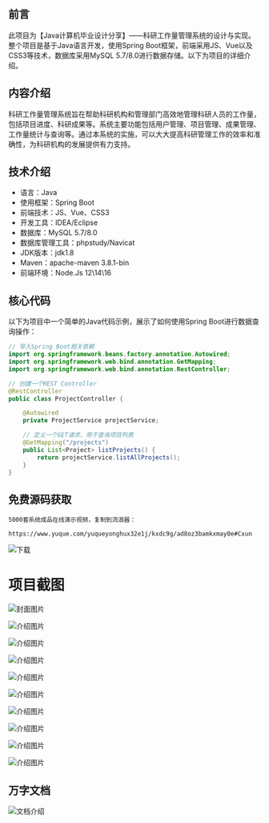 ## 前言

此项目为【Java计算机毕业设计分享】——科研工作量管理系统的设计与实现。整个项目是基于Java语言开发，使用Spring Boot框架，前端采用JS、Vue以及CSS3等技术，数据库采用MySQL 5.7/8.0进行数据存储。以下为项目的详细介绍。

## 内容介绍

科研工作量管理系统旨在帮助科研机构和管理部门高效地管理科研人员的工作量，包括项目进度、科研成果等。系统主要功能包括用户管理、项目管理、成果管理、工作量统计与查询等。通过本系统的实施，可以大大提高科研管理工作的效率和准确性，为科研机构的发展提供有力支持。

## 技术介绍

- 语言：Java
- 使用框架：Spring Boot
- 前端技术：JS、Vue、CSS3
- 开发工具：IDEA/Eclipse
- 数据库：MySQL 5.7/8.0
- 数据库管理工具：phpstudy/Navicat
- JDK版本：jdk1.8
- Maven：apache-maven 3.8.1-bin
- 前端环境：Node.Js 12\14\16

## 核心代码

以下为项目中一个简单的Java代码示例，展示了如何使用Spring Boot进行数据查询操作：

```java
// 导入Spring Boot相关依赖
import org.springframework.beans.factory.annotation.Autowired;
import org.springframework.web.bind.annotation.GetMapping;
import org.springframework.web.bind.annotation.RestController;

// 创建一个REST Controller
@RestController
public class ProjectController {

    @Autowired
    private ProjectService projectService;

    // 定义一个GET请求，用于查询项目列表
    @GetMapping("/projects")
    public List<Project> listProjects() {
        return projectService.listAllProjects();
    }
}
```

## 免费源码获取

```
5000套系统成品在线演示视频，复制到流浪器： 
```
```
https://www.yuque.com/yuqueyonghux32e1j/kxdc9g/ad8oz3bamkxmay0e#Cxun
```
![下载](https://img12.360buyimg.com/ddimg/jfs/t1/339687/11/1349/28408/68ad865fF412d7877/adaa650483a100f2.jpg)

# 项目截图

![封面图片](https://img10.360buyimg.com/ddimg/jfs/t1/309125/27/26341/123140/689db1ecF9058a4cb/a2349916f5bab1a2.jpg)

![介绍图片](https://img14.360buyimg.com/ddimg/jfs/t1/325875/6/4482/55982/689db1ccF6ef0bc85/dcd325f764629963.jpg)

![介绍图片](https://img13.360buyimg.com/ddimg/jfs/t1/324517/39/4459/44812/689db1ccF8c06dd17/56cdfea9cf247141.jpg)

![介绍图片](https://img10.360buyimg.com/ddimg/jfs/t1/315989/21/26054/32112/689db1ceF544efba8/4f3423db79aad730.jpg)

![介绍图片](https://img12.360buyimg.com/ddimg/jfs/t1/318470/16/24968/31415/689db1ceFa80e6b7a/0d856ae3defb212d.jpg)

![介绍图片](https://img13.360buyimg.com/ddimg/jfs/t1/317634/21/24174/50066/689db1cfF5ec0004b/eb85a41ddadedbef.jpg)

![介绍图片](https://img10.360buyimg.com/ddimg/jfs/t1/309294/30/25882/72458/689db1cfFdbf63ec1/8ed9d526e5fc9432.jpg)

![介绍图片](https://img13.360buyimg.com/ddimg/jfs/t1/324556/10/4503/67882/689db1d0F831f7d40/91bad8723f1d1334.jpg)

![介绍图片](https://img13.360buyimg.com/ddimg/jfs/t1/315426/37/25647/41608/689db1d1F82ac7f0b/0ccb71ba7a596143.jpg)

![介绍图片](https://img12.360buyimg.com/ddimg/jfs/t1/320658/17/25218/36998/689db1d1F307f726d/2a321dffb4911852.jpg)


## 万字文档
![文档介绍](https://img14.360buyimg.com/ddimg/jfs/t1/338393/1/3576/156947/68b1ad0cF74dc525c/ff9cd6c574295685.jpg)
